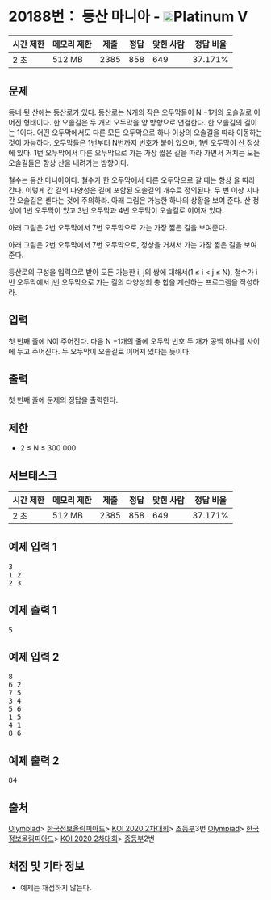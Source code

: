 # 20188번： 등산 마니아 - <img src="https://static.solved.ac/tier_small/16.svg" style="height:20px" />Platinum V


| 시간 제한 | 메모리 제한 | 제출 | 정답 | 맞힌 사람 | 정답 비율 |
| --- | --- | --- | --- | --- | --- |
| 2 초 | 512 MB | 2385 | 858 | 649 | 37.171% |


## 문제


동네 뒷 산에는 등산로가 있다. 등산로는 N개의 작은 오두막들이 N −1개의 오솔길로 이어진 형태이다. 한 오솔길은 두 개의 오두막을 양 방향으로 연결한다. 한 오솔길의 길이는 1이다. 어떤 오두막에서도 다른 모든 오두막으로 하나 이상의 오솔길을 따라 이동하는 것이 가능하다. 오두막들은 1번부터 N번까지 번호가 붙어 있으며, 1번 오두막이 산 정상에 있다. 1번 오두막에서 다른 오두막으로 가는 가장 짧은 길을 따라 가면서 거치는 모든 오솔길들은 항상 산을 내려가는 방향이다.

철수는 등산 마니아이다. 철수가 한 오두막에서 다른 오두막으로 갈 때는 항상 을 따라 간다. 이렇게 간 길의 다양성은 길에 포함된 오솔길의 개수로 정의된다. 두 번 이상 지나간 오솔길은 센다는 것에 주의하라.
아래 그림은 가능한 하나의 상황을 보여 준다. 산 정상에 1번 오두막이 있고 3번 오두막과 4번 오두막이 오솔길로 이어져 있다.


아래 그림은 2번 오두막에서 7번 오두막으로 가는 가장 짧은 길을 보여준다.


아래 그림은 2번 오두막에서 7번 오두막으로, 정상을 거쳐서 가는 가장 짧은 길을 보여 준다.


등산로의 구성을 입력으로 받아 모든 가능한 i, j의 쌍에 대해서(1 ≤ i < j ≤ N), 철수가 i번 오두막에서 j번 오두막으로 가는 길의 다양성의 총 합을 계산하는 프로그램을 작성하라.




## 입력


첫 번째 줄에 N이 주어진다. 다음 N −1개의 줄에 오두막 번호 두 개가 공백 하나를 사이에 두고 주어진다. 두 오두막이 오솔길로 이어져 있다는 뜻이다.




## 출력


첫 번째 줄에 문제의 정답을 출력한다.




## 제한


- 2 ≤ N ≤ 300 000





## 서브태스크


| 시간 제한 | 메모리 제한 | 제출 | 정답 | 맞힌 사람 | 정답 비율 |
| --- | --- | --- | --- | --- | --- |
| 2 초 | 512 MB | 2385 | 858 | 649 | 37.171% |




## 예제 입력 1


<pre>3
1 2
2 3
</pre>


## 예제 출력 1


<pre>5
</pre>




## 예제 입력 2


<pre>8
6 2
7 5
3 4
5 6
1 5
4 1
8 6
</pre>


## 예제 출력 2


<pre>84
</pre>






## 출처




[Olympiad](/category/2)> [한국정보올림피아드](/category/55)> [KOI 2020 2차대회](/category/506)> [초등부](/category/detail/2340)3번
[Olympiad](/category/2)> [한국정보올림피아드](/category/55)> [KOI 2020 2차대회](/category/506)> [중등부](/category/detail/2341)2번


## 채점 및 기타 정보


- 예제는 채점하지 않는다.






